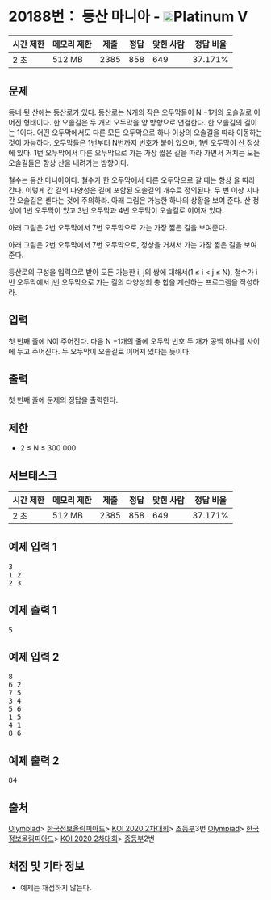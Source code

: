 # 20188번： 등산 마니아 - <img src="https://static.solved.ac/tier_small/16.svg" style="height:20px" />Platinum V


| 시간 제한 | 메모리 제한 | 제출 | 정답 | 맞힌 사람 | 정답 비율 |
| --- | --- | --- | --- | --- | --- |
| 2 초 | 512 MB | 2385 | 858 | 649 | 37.171% |


## 문제


동네 뒷 산에는 등산로가 있다. 등산로는 N개의 작은 오두막들이 N −1개의 오솔길로 이어진 형태이다. 한 오솔길은 두 개의 오두막을 양 방향으로 연결한다. 한 오솔길의 길이는 1이다. 어떤 오두막에서도 다른 모든 오두막으로 하나 이상의 오솔길을 따라 이동하는 것이 가능하다. 오두막들은 1번부터 N번까지 번호가 붙어 있으며, 1번 오두막이 산 정상에 있다. 1번 오두막에서 다른 오두막으로 가는 가장 짧은 길을 따라 가면서 거치는 모든 오솔길들은 항상 산을 내려가는 방향이다.

철수는 등산 마니아이다. 철수가 한 오두막에서 다른 오두막으로 갈 때는 항상 을 따라 간다. 이렇게 간 길의 다양성은 길에 포함된 오솔길의 개수로 정의된다. 두 번 이상 지나간 오솔길은 센다는 것에 주의하라.
아래 그림은 가능한 하나의 상황을 보여 준다. 산 정상에 1번 오두막이 있고 3번 오두막과 4번 오두막이 오솔길로 이어져 있다.


아래 그림은 2번 오두막에서 7번 오두막으로 가는 가장 짧은 길을 보여준다.


아래 그림은 2번 오두막에서 7번 오두막으로, 정상을 거쳐서 가는 가장 짧은 길을 보여 준다.


등산로의 구성을 입력으로 받아 모든 가능한 i, j의 쌍에 대해서(1 ≤ i < j ≤ N), 철수가 i번 오두막에서 j번 오두막으로 가는 길의 다양성의 총 합을 계산하는 프로그램을 작성하라.




## 입력


첫 번째 줄에 N이 주어진다. 다음 N −1개의 줄에 오두막 번호 두 개가 공백 하나를 사이에 두고 주어진다. 두 오두막이 오솔길로 이어져 있다는 뜻이다.




## 출력


첫 번째 줄에 문제의 정답을 출력한다.




## 제한


- 2 ≤ N ≤ 300 000





## 서브태스크


| 시간 제한 | 메모리 제한 | 제출 | 정답 | 맞힌 사람 | 정답 비율 |
| --- | --- | --- | --- | --- | --- |
| 2 초 | 512 MB | 2385 | 858 | 649 | 37.171% |




## 예제 입력 1


<pre>3
1 2
2 3
</pre>


## 예제 출력 1


<pre>5
</pre>




## 예제 입력 2


<pre>8
6 2
7 5
3 4
5 6
1 5
4 1
8 6
</pre>


## 예제 출력 2


<pre>84
</pre>






## 출처




[Olympiad](/category/2)> [한국정보올림피아드](/category/55)> [KOI 2020 2차대회](/category/506)> [초등부](/category/detail/2340)3번
[Olympiad](/category/2)> [한국정보올림피아드](/category/55)> [KOI 2020 2차대회](/category/506)> [중등부](/category/detail/2341)2번


## 채점 및 기타 정보


- 예제는 채점하지 않는다.






